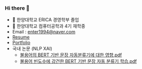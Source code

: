 ### Hi there 👋

- 🔭 한양대학교 ERICA 경영학부 졸업
- 🌱 한양대학교 컴퓨터공학과 4기 재학중
- Email : enter1994@naver.com
- [Resume](https://peridot-rainbow-260.notion.site/a7d9bf72f18c41c181bfbd0da5edf054)
- [Portfolio](https://peridot-rainbow-260.notion.site/ab1fd8c3c764473b967069916ddb44b9)
- 국내 논문 (NLP XAI)
  - [불용어의 BERT 기반 문장 자동분류기에 대한 영향.pdf](https://github.com/enter1994/enter1994/files/10119499/BERT.pdf)
  - [불용어 빈도수에 강건한 BERT 기반 문장 자동 분류기 학습.pdf](https://github.com/enter1994/enter1994/files/10119504/BERT.pdf)


<!--
**enter1994/enter1994** is a ✨ _special_ ✨ repository because its `README.md` (this file) appears on your GitHub profile.

Here are some ideas to get you started:

- 🔭 I’m currently working on ...
- 🌱 I’m currently learning ...
- 👯 I’m looking to collaborate on ...
- 🤔 I’m looking for help with ...
- 💬 Ask me about ...
- 📫 How to reach me: ...
- 😄 Pronouns: ...
- ⚡ Fun fact: ...
-->
